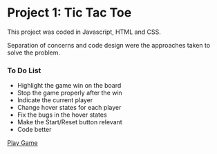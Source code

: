 # Project 1: Tic Tac Toe

This project was coded in Javascript, HTML and CSS.

Separation of concerns and code design were the approaches taken to solve the problem.

### To Do List

* Highlight the game win on the board
* Stop the game properly after the win
* Indicate the current player
* Change hover states for each player
* Fix the bugs in the hover states
* Make the Start/Reset button relevant
* Code better

  
[Play Game](https://duyen-ho.github.io/Tic-Tac-Toe/)
